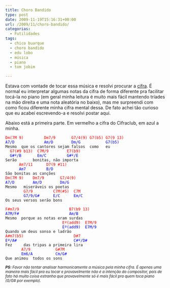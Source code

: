 ```yaml
---
title: Choro Bandido
type: post
date: 2009-11-19T15:16:31+00:00
url: /2009/11/choro-bandido/
categorias:
  - Futilidades
tags:
  - chico buarque
  - choro bandido
  - edu lobo
  - música
  - piano
  - tom jobim

---
```



Estava com vontade de tocar essa música e resolvi procurar a [cifra][1]. É normal eu interpretar algumas notas da cifra de forma diferente pra facilitar tocá-la no piano (em geral minha leitura é muito mais fácil mantendo tríades na mão direita e uma nota aleatória no baixo), mas me surpreendi com como ficou diferente minha cifra mental dessa. De fato achei tão curioso que eu acabei escrevendo-a e resolvi postar aqui.

Abaixo está a primeira parte. Em vermelho a cifra do Cifraclub, em azul a minha.

<pre><code><span style="color:red;">Dm(7M 9)         Dm7/9       G7/4(9) G7(b5) G7(9 13)</span>
<span style="color:blue;">A7/D             Am/D        Dm/G           G7(b5)</span>
Mesmo  que os cantores sejam falsos  como   eu
<span style="color:red;">  G7(#9 b13)  C7M/9        E7(b9)</span>
<span style="color:blue;">  G#º/B       Em/C         G#º/E</span>
Serão       bonitas, não importa
<span style="color:red;">      Am7/11      D7(9 #11)</span>
<span style="color:blue;">      Am7         B/D</span>
São bonitas as canções
<span style="color:red;">Dm(7M 9)    Dm7/9       G7/4(9)</span>
<span style="color:blue;">A7/D        Am/D        Dm/G</span>
Mesmo   miseráveis os poetas
<span style="color:red;">        G7/9         C7M(#5)  C7M</span>
<span style="color:blue;">        G7/9/G#      E/C      Em/C</span>
Os seus versos serão bons

<span style="color:red;">F#m7/9                      B7(b9 13)</span>
<span style="color:blue;">A7M/F#                      Am/B</span>
Mesmo  porque as notas eram surdas
<span style="color:red;">                         Eº(add9)  E7M/9</span>
<span style="color:blue;">                         Eº(add9)  E7M/9</span>
Quando um deus sonso e ladrão
<span style="color:red;">A#m7(b5)                      D#7</span>
<span style="color:blue;">Eº/A#                         C#º/D#</span>
Fez     das tripas a primeira lira
<span style="color:red;">       A7/9           G#7M</span>
<span style="color:blue;">       Em6/A          Cm/G#</span>
Que animou  todos os sons</code></pre>

<small><em><strong>PS:</strong> Favor não tentar analisar harmonicamente a música pela minha cifra. É apenas uma maneira mais fácil pra eu tocar e provavelmente não é a intenção do compositor, pois de fato há muita coisa estranha que provavelmente só é mais fácil pra quem toca piano (G/G# por exemplo).</em></small>

 [1]: http://cifraclub.terra.com.br/chico-buarque/choro-bandido/
